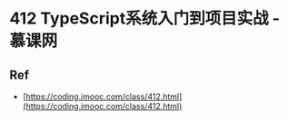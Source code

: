 # 412 TypeScript系统入门到项目实战 - 慕课网

## Ref

* [https://coding.imooc.com/class/412.html](https://coding.imooc.com/class/412.html)
